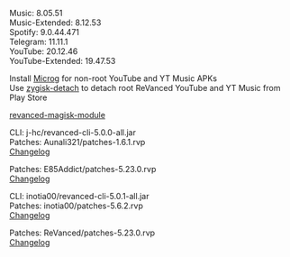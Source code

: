 Music: 8.05.51  
Music-Extended: 8.12.53  
Spotify: 9.0.44.471  
Telegram: 11.11.1  
YouTube: 20.12.46  
YouTube-Extended: 19.47.53  

Install [Microg](https://github.com/ReVanced/GmsCore/releases) for non-root YouTube and YT Music APKs  
Use [zygisk-detach](https://github.com/j-hc/zygisk-detach) to detach root ReVanced YouTube and YT Music from Play Store  

[revanced-magisk-module](https://github.com/j-hc/revanced-magisk-module)
  
CLI: j-hc/revanced-cli-5.0.0-all.jar  
Patches: Aunali321/patches-1.6.1.rvp  
[Changelog](https://github.com/Aunali321/ReVancedExperiments/releases/tag/v1.6.1)

Patches: E85Addict/patches-5.23.0.rvp  
[Changelog](https://github.com/E85Addict/revanced-patches/releases/tag/v5.23.0)

CLI: inotia00/revanced-cli-5.0.1-all.jar  
Patches: inotia00/patches-5.6.2.rvp  
[Changelog](https://github.com/inotia00/revanced-patches/releases/tag/v5.6.2)

Patches: ReVanced/patches-5.23.0.rvp  
[Changelog](https://github.com/ReVanced/revanced-patches/releases/tag/v5.23.0)  
